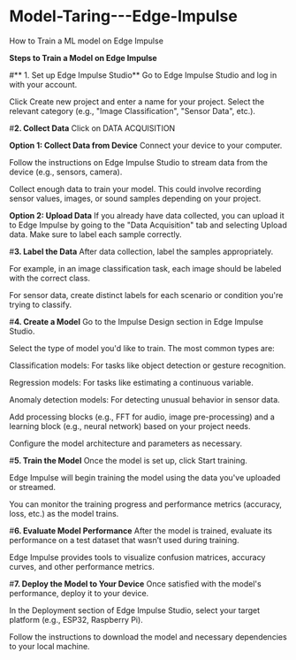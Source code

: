# Model-Taring---Edge-Impulse
How to Train a ML model on Edge Impulse

**Steps to Train a Model on Edge Impulse**

#** 1. Set up Edge Impulse Studio**
Go to Edge Impulse Studio and log in with your account.

Click Create new project and enter a name for your project. Select the relevant category (e.g., "Image Classification", "Sensor Data", etc.).

#**2. Collect Data**
Click on DATA ACQUISITION

**Option 1: Collect Data from Device**
Connect your device to your computer.

Follow the instructions on Edge Impulse Studio to stream data from the device (e.g., sensors, camera).

Collect enough data to train your model. This could involve recording sensor values, images, or sound samples depending on your project.

**Option 2: Upload Data**
If you already have data collected, you can upload it to Edge Impulse by going to the "Data Acquisition" tab and selecting Upload data. Make sure to label each sample correctly.


#**3. Label the Data**
After data collection, label the samples appropriately.

For example, in an image classification task, each image should be labeled with the correct class.

For sensor data, create distinct labels for each scenario or condition you're trying to classify.


#**4. Create a Model**
Go to the Impulse Design section in Edge Impulse Studio.

Select the type of model you'd like to train. The most common types are:

Classification models: For tasks like object detection or gesture recognition.

Regression models: For tasks like estimating a continuous variable.

Anomaly detection models: For detecting unusual behavior in sensor data.

Add processing blocks (e.g., FFT for audio, image pre-processing) and a learning block (e.g., neural network) based on your project needs.

Configure the model architecture and parameters as necessary.


#**5. Train the Model**
Once the model is set up, click Start training.

Edge Impulse will begin training the model using the data you've uploaded or streamed.

You can monitor the training progress and performance metrics (accuracy, loss, etc.) as the model trains.


#**6. Evaluate Model Performance**
After the model is trained, evaluate its performance on a test dataset that wasn’t used during training.

Edge Impulse provides tools to visualize confusion matrices, accuracy curves, and other performance metrics.


#**7. Deploy the Model to Your Device**
Once satisfied with the model's performance, deploy it to your device.

In the Deployment section of Edge Impulse Studio, select your target platform (e.g., ESP32, Raspberry Pi).

Follow the instructions to download the model and necessary dependencies to your local machine.

